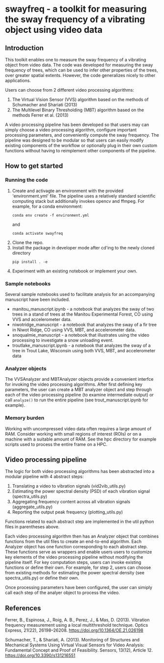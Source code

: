 # swayfreq - a toolkit for measuring the sway frequency of a vibrating object using video data
## Introduction
This toolkit enables one to measure the sway frequency of a vibrating object from video data. The code was developed for measuring the sway frequency of trees, which can be used to infer other properties of the trees, over greater spatial extents. However, the code generalizes nicely to other applications. 

Users can choose from 2 different video processing algorithms:
1. The Virtual Vision Sensor (VVS) algorithm based on the methods of Schumacher and Shariati (2013)
2. The Multilevel Binary Thresholding (MBT) algorithm based on the methods Ferrer et al. (2013)

A video processing pipeline has been developed so that users may can simply choose a video processing algorithm, configure important processing parameters, and conveniently compute the sway frequency. The pipeline was designed to be modular so that users can easily modify existing components of the workflow or optionally plug in their own custom functions without having to reimplement other components of the pipeline. 

## How to get started
### Running the code
1. Create and activagte an environment with the provided 'environment.yml' file. The pipeline uses a relatively standard scientific computing stack but additionally invokes opencv and ffmpeg. For example, for a conda environment:
   ```
   conda env create -f environment.yml
   ```
   and
   ```
   conda activate swayfreq
   ```
3. Clone the repo.
4. Install the package in developer mode after cd'ing to the newly cloned directory
   ```
   pip install . -e
   ```
6. Experiment with an existing notebook or implement your own.

### Sample notebooks
Several sample notebooks used to facilitate analysis for an accompanying manuscript have been included.
- manitou_manuscript.ipynb - a notebook that analyzes the sway of two trees in a stand of trees at the Manitou Experimental Forest, CO using VVS and accelerometer data.
- niwotridge_manuscript - a notebook that analyzes the sway of a fir tree in Niwot Ridge, CO using VVS, MBT, and accelerometer data.
- snoqualmie_manuscript - a notebook that illustrates using the video processing to investigate a snow unloading event.
- troutlake_manuscript.ipynb - a notebook that analyzes the sway of a tree in Trout Lake, Wisconsin using both VVS, MBT, and accelerometer data

### Analyzer objects
The VVSAnalyzer and MBTAnalyzer objects provide a convenient interfce for invoking the video processing algorithms. After first defining key parameters, the user can create a MBT analyzer object and step through each of the video processing pipeline (to examine intermediate output) or call `analyze()` to run the entire pipeline (see trout_manuscript.ipynb for example).

### Memory burden
Working with uncompressed video data often requires a large amount of RAM. Consider working with small regions of interest (ROIs) or on a machine with a suitable amount of RAM. See the hpc directory for example scripts used to process the entire frame on a HPC. 

## Video processing pipeline
The logic for both video processing algorithms has been abstracted into a modular pipeline with 4 abstract steps:
1. Translating a video to vibration signals (vid2vib_utils.py)
2. Estimating the power spectral density (PSD) of each vibration signal (spectra_utils.py)
3. Aggregating frequency content across all vibration signals (aggregate_utils.py)
4. Reporting the output peak frequency (plotting_utils.py)

Functions related to each abstract step are implemented in the util python files in parentheses above.

Each video processing algorithm then has an Analyzer object that combines functions from the util files to create an end-to-end algorithm. Each Analyzer object has one function corresponding to each abstract step. These functions serve as wrappers and enable users users to customize key elements of the video processing pipeline without modifying the pipeline itself. For key computation steps, users can invoke existing functions or define their own. For example, for step 2, users can choose from existing methods for estimating the power spectral density (see spectra_utils.py) or define their own.

Once processing parameters have been configured, the user can simiply call each step of the analyer object to process the video.

## References

Ferrer, B., Espinosa, J., Roig, A. B., Perez, J., & Mas, D. (2013). Vibration frequency 
    measurement using a local multithreshold technique. Optics Express, 21(22), 26198–26208. 
    https://doi.org/10.1364/OE.21.026198

Schumacher, T., & Shariati, A. (2013). Monitoring of Structures and Mechanical Systems Using 
    Virtual Visual Sensors for Video Analysis: Fundamental Concept and Proof of Feasibility. 
    Sensors, 13(12), Article 12. https://doi.org/10.3390/s131216551
